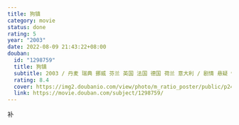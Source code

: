 ```yaml
---
title: 狗镇
category: movie
status: done
rating: 5
year: "2003"
date: 2022-08-09 21:43:22+08:00
douban:
  id: "1298759"
  title: 狗镇
  subtitle: 2003 / 丹麦 瑞典 挪威 芬兰 英国 法国 德国 荷兰 意大利 / 剧情 悬疑 惊悚 / 拉斯·冯·提尔 / 妮可·基德曼 哈里特·安德森
  rating: 8.4
  cover: https://img2.doubanio.com/view/photo/m_ratio_poster/public/p2457169802.jpg
  link: https://movie.douban.com/subject/1298759/
---
```


补

